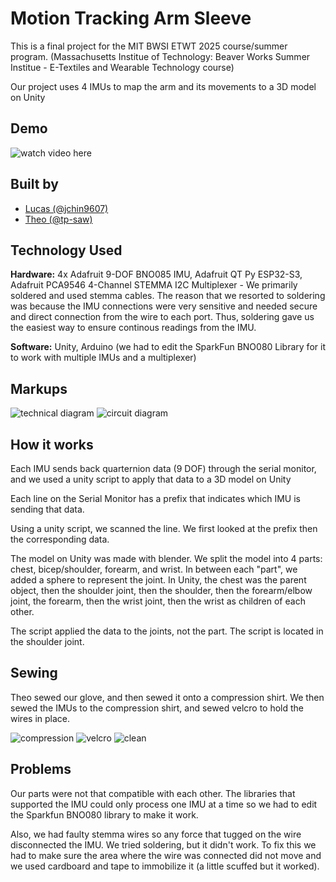 # Motion Tracking Arm Sleeve

This is a final project for the MIT BWSI ETWT 2025 course/summer program.
(Massachusetts Institue of Technology: Beaver Works Summer Institue - E-Textiles and Wearable Technology course)

Our project uses 4 IMUs to map the arm and its movements to a 3D model on Unity

## Demo

![watch video here](media/demo.gif)

## Built by

- [Lucas (@jchin9607)](https://www.github.com/jchin9607)
- [Theo (@tp-saw)](https://www.github.com/tp-saw)

## Technology Used

**Hardware:** 4x Adafruit 9-DOF BNO085 IMU, Adafruit QT Py ESP32-S3, Adafruit PCA9546 4-Channel STEMMA I2C Multiplexer - We primarily soldered and used stemma cables. 
The reason that we resorted to soldering was because the IMU connections were very sensitive and needed secure and direct connection from the wire to each port. Thus, soldering gave us the easiest way to ensure continous readings from the IMU. 

**Software:** Unity, Arduino (we had to edit the SparkFun BNO080 Library for it to work with multiple IMUs and a multiplexer)

## Markups

![technical diagram](/media/techdia.png)
![circuit diagram](/media/circuitdia.png)

## How it works

Each IMU sends back quarternion data (9 DOF) through the serial monitor, and we used a unity script to apply that data to a 3D model on Unity

Each line on the Serial Monitor has a prefix that indicates which IMU is sending that data.

Using a unity script, we scanned the line. We first looked at the prefix then the corresponding data.

The model on Unity was made with blender. We split the model into 4 parts: chest, bicep/shoulder, forearm, and wrist. In between each "part", we added a sphere to represent the joint. In Unity, the chest was the parent object, then the shoulder joint, then the shoulder, then the forearm/elbow joint, the forearm, then the wrist joint, then the wrist as children of each other.

The script applied the data to the joints, not the part. The script is located in the shoulder joint.

## Sewing

Theo sewed our glove, and then sewed it onto a compression shirt. We then sewed the IMUs to the compression shirt, and sewed velcro to hold the wires in place.

![compression](/media/compression.png)
![velcro](/media/velcro.png)
![clean](/media/clean.png)

## Problems

Our parts were not that compatible with each other. The libraries that supported the IMU could only process one IMU at a time so we had to edit the Sparkfun BNO080 library to make it work.

Also, we had faulty stemma wires so any force that tugged on the wire disconnected the IMU. We tried soldering, but it didn't work. To fix this we had to make sure the area where the wire was connected did not move and we used cardboard and tape to immobilize it (a little scuffed but it worked).
